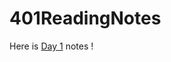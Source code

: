 # 401ReadingNotes

Here is [Day 1](https://demarcusl.github.io/401ReadingNotes/ReadingNotes1) notes !